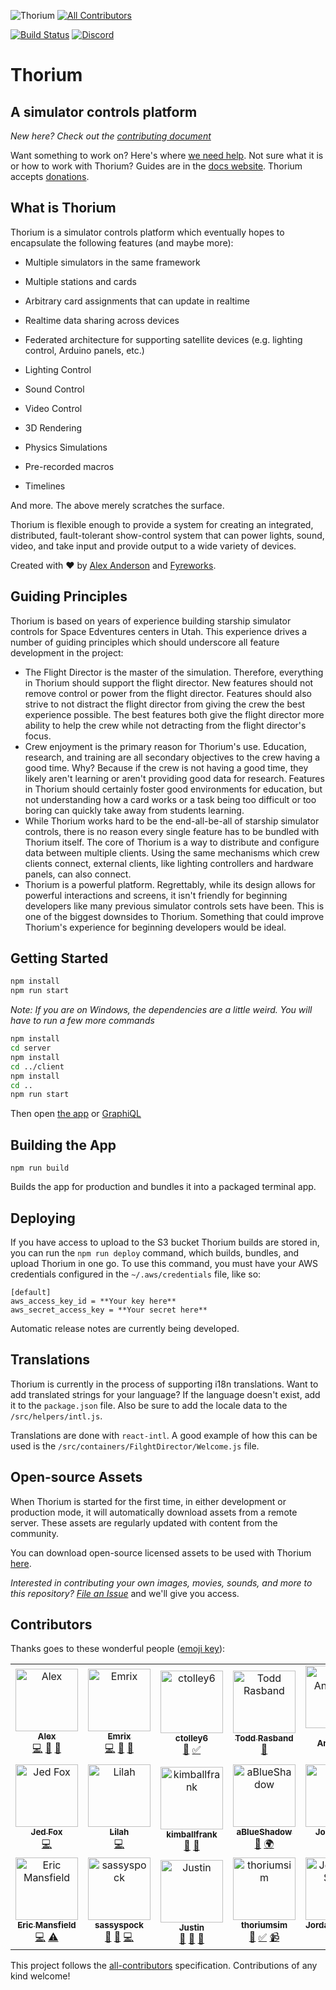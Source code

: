 ![Thorium](github-banner.png)
[![All Contributors](https://img.shields.io/badge/all_contributors-19-orange.svg?style=flat-square)](#contributors)

[![Build Status](https://travis-ci.org/Thorium-Sim/thorium.svg?branch=master)](https://travis-ci.org/Thorium-Sim/thorium)
[![Discord](https://img.shields.io/discord/390968011605147648.svg)](https://discord.gg/UvxTQZz)

# Thorium

## A simulator controls platform

_New here? Check out the [contributing document](CONTRIBUTING.md)_

Want something to work on? Here's where
[we need help](https://github.com/Thorium-Sim/thorium/labels/help%20wanted). Not
sure what it is or how to work with Thorium? Guides are in the
[docs website](https://thoriumsim.com/docs/overview.html). Thorium accepts
[donations](https://thoriumsim.com/en/donate.html).

## What is Thorium

Thorium is a simulator controls platform which eventually hopes to encapsulate
the following features (and maybe more):

- Multiple simulators in the same framework

- Multiple stations and cards

- Arbitrary card assignments that can update in realtime

- Realtime data sharing across devices

- Federated architecture for supporting satellite devices (e.g. lighting
  control, Arduino panels, etc.)

- Lighting Control

- Sound Control

- Video Control

- 3D Rendering

- Physics Simulations

- Pre-recorded macros

- Timelines

And more. The above merely scratches the surface.

Thorium is flexible enough to provide a system for creating an integrated,
distributed, fault-tolerant show-control system that can power lights, sound,
video, and take input and provide output to a wide variety of devices.

Created with ❤ by [Alex Anderson](http://ralexanderson.com) and
[Fyreworks](https://fyreworks.us).

## Guiding Principles

Thorium is based on years of experience building starship simulator controls for
Space Edventures centers in Utah. This experience drives a number of guiding
principles which should underscore all feature development in the project:

- The Flight Director is the master of the simulation. Therefore, everything in
  Thorium should support the flight director. New features should not remove
  control or power from the flight director. Features should also strive to not
  distract the flight director from giving the crew the best experience
  possible. The best features both give the flight director more ability to help
  the crew while not detracting from the flight director's focus.
- Crew enjoyment is the primary reason for Thorium's use. Education, research,
  and training are all secondary objectives to the crew having a good time. Why?
  Because if the crew is not having a good time, they likely aren't learning or
  aren't providing good data for research. Features in Thorium should certainly
  foster good environments for education, but not understanding how a card works
  or a task being too difficult or too boring can quickly take away from
  students learning.
- While Thorium works hard to be the end-all-be-all of starship simulator
  controls, there is no reason every single feature has to be bundled with
  Thorium itself. The core of Thorium is a way to distribute and configure data
  between multiple clients. Using the same mechanisms which crew clients
  connect, external clients, like lighting controllers and hardware panels, can
  also connect.
- Thorium is a powerful platform. Regrettably, while its design allows for
  powerful interactions and screens, it isn't friendly for beginning developers
  like many previous simulator controls sets have been. This is one of the
  biggest downsides to Thorium. Something that could improve Thorium's
  experience for beginning developers would be ideal.

## Getting Started

```sh
npm install
npm run start
```

_Note: If you are on Windows, the dependencies are a little weird. You will have
to run a few more commands_

```sh
npm install
cd server
npm install
cd ../client
npm install
cd ..
npm run start
```

Then open [the app](http://localhost:3000) or
[GraphiQL](http://localhost:3001/graphiql)

## Building the App

```
npm run build
```

Builds the app for production and bundles it into a packaged terminal app.

## Deploying

If you have access to upload to the S3 bucket Thorium builds are stored in, you
can run the `npm run deploy` command, which builds, bundles, and upload Thorium
in one go. To use this command, you must have your AWS credentials configured in
the `~/.aws/credentials` file, like so:

```
[default]
aws_access_key_id = **Your key here**
aws_secret_access_key = **Your secret here**
```

Automatic release notes are currently being developed.

## Translations

Thorium is currently in the process of supporting i18n translations. Want to add
translated strings for your language? If the language doesn't exist, add it to
the `package.json` file. Also be sure to add the locale data to the
`/src/helpers/intl.js`.

Translations are done with `react-intl`. A good example of how this can be used
is the `/src/containers/FilghtDirector/Welcome.js` file.

## Open-source Assets

When Thorium is started for the first time, in either development or production
mode, it will automatically download assets from a remote server. These assets
are regularly updated with content from the community.

You can download open-source licensed assets to be used with Thorium
[here](https://drive.google.com/open?id=0B-UK2-Zf7K9ycUJScHJlWW92MjQ).

_Interested in contributing your own images, movies, sounds, and more to this
repository? [File an Issue](https://github.com/Thorium-Sim/thorium/issues/new)_
and we'll give you access.

## Contributors

Thanks goes to these wonderful people
([emoji key](https://github.com/kentcdodds/all-contributors#emoji-key)):

<!-- ALL-CONTRIBUTORS-LIST:START - Do not remove or modify this section -->
<!-- prettier-ignore -->
<table><tr><td align="center"><a href="http://ralexanderson.com"><img src="https://avatars1.githubusercontent.com/u/6558157?v=4" width="100px;" alt="Alex"/><br /><sub><b>Alex</b></sub></a><br /><a href="https://github.com/thorium-sim/Thorium/commits?author=alexanderson1993" title="Code">💻</a> <a href="https://github.com/thorium-sim/Thorium/commits?author=alexanderson1993" title="Documentation">📖</a> <a href="#design-alexanderson1993" title="Design">🎨</a></td><td align="center"><a href="https://github.com/Emrix"><img src="https://avatars0.githubusercontent.com/u/1387836?v=4" width="100px;" alt="Emrix"/><br /><sub><b>Emrix</b></sub></a><br /><a href="https://github.com/thorium-sim/Thorium/commits?author=Emrix" title="Code">💻</a> <a href="#review-Emrix" title="Reviewed Pull Requests">👀</a> <a href="#ideas-Emrix" title="Ideas, Planning, & Feedback">🤔</a></td><td align="center"><a href="https://github.com/ctolley6"><img src="https://avatars3.githubusercontent.com/u/30132958?v=4" width="100px;" alt="ctolley6"/><br /><sub><b>ctolley6</b></sub></a><br /><a href="#ideas-ctolley6" title="Ideas, Planning, & Feedback">🤔</a> <a href="#tutorial-ctolley6" title="Tutorials">✅</a></td><td align="center"><a href="https://github.com/Rasbandit"><img src="https://avatars0.githubusercontent.com/u/22157796?v=4" width="100px;" alt="Todd Rasband"/><br /><sub><b>Todd Rasband</b></sub></a><br /><a href="#design-Rasbandit" title="Design">🎨</a></td><td align="center"><a href="http://www.brentjanderson.com"><img src="https://avatars0.githubusercontent.com/u/45031?v=4" width="100px;" alt="Brent Anderson"/><br /><sub><b>Brent Anderson</b></sub></a><br /><a href="#ideas-brentjanderson" title="Ideas, Planning, & Feedback">🤔</a></td><td align="center"><a href="http://www.farpointStation.org"><img src="https://avatars1.githubusercontent.com/u/4927395?v=4" width="100px;" alt="Farpoint"/><br /><sub><b>Farpoint</b></sub></a><br /><a href="https://github.com/thorium-sim/Thorium/issues?q=author%3Afarpoint" title="Bug reports">🐛</a></td><td align="center"><a href="https://github.com/isaacOstler"><img src="https://avatars1.githubusercontent.com/u/30113240?v=4" width="100px;" alt="Isaac Ostler"/><br /><sub><b>Isaac Ostler</b></sub></a><br /><a href="https://github.com/thorium-sim/Thorium/issues?q=author%3AisaacOstler" title="Bug reports">🐛</a></td></tr><tr><td align="center"><a href="https://j-f1.github.io"><img src="https://avatars2.githubusercontent.com/u/25517624?v=4" width="100px;" alt="Jed Fox"/><br /><sub><b>Jed Fox</b></sub></a><br /><a href="https://github.com/thorium-sim/Thorium/commits?author=j-f1" title="Code">💻</a></td><td align="center"><a href="https://github.com/G33kX"><img src="https://avatars2.githubusercontent.com/u/2187124?v=4" width="100px;" alt="Lilah"/><br /><sub><b>Lilah</b></sub></a><br /><a href="https://github.com/thorium-sim/Thorium/commits?author=G33kX" title="Code">💻</a></td><td align="center"><a href="https://github.com/kimballfrank"><img src="https://avatars3.githubusercontent.com/u/1413863?v=4" width="100px;" alt="kimballfrank"/><br /><sub><b>kimballfrank</b></sub></a><br /><a href="#design-kimballfrank" title="Design">🎨</a> <a href="#ideas-kimballfrank" title="Ideas, Planning, & Feedback">🤔</a></td><td align="center"><a href="https://github.com/aBlueShadow"><img src="https://avatars0.githubusercontent.com/u/25465934?v=4" width="100px;" alt="aBlueShadow"/><br /><sub><b>aBlueShadow</b></sub></a><br /><a href="#ideas-aBlueShadow" title="Ideas, Planning, & Feedback">🤔</a> <a href="#translation-aBlueShadow" title="Translation">🌍</a></td><td align="center"><a href="http://jrobe.me"><img src="https://avatars1.githubusercontent.com/u/1224343?v=4" width="100px;" alt="John Robe"/><br /><sub><b>John Robe</b></sub></a><br /><a href="https://github.com/thorium-sim/Thorium/issues?q=author%3Ajrobe" title="Bug reports">🐛</a> <a href="https://github.com/thorium-sim/Thorium/commits?author=jrobe" title="Code">💻</a></td><td align="center"><a href="https://github.com/ksmithut"><img src="https://avatars0.githubusercontent.com/u/1906967?v=4" width="100px;" alt="Keith Smith"/><br /><sub><b>Keith Smith</b></sub></a><br /><a href="https://github.com/thorium-sim/Thorium/issues?q=author%3Aksmithut" title="Bug reports">🐛</a> <a href="https://github.com/thorium-sim/Thorium/commits?author=ksmithut" title="Code">💻</a></td><td align="center"><a href="https://github.com/MaesonBusk"><img src="https://avatars3.githubusercontent.com/u/40648791?v=4" width="100px;" alt="MaesonBusk"/><br /><sub><b>MaesonBusk</b></sub></a><br /><a href="https://github.com/thorium-sim/Thorium/commits?author=MaesonBusk" title="Documentation">📖</a></td></tr><tr><td align="center"><a href="https://github.com/ericman314"><img src="https://avatars0.githubusercontent.com/u/6345617?v=4" width="100px;" alt="Eric Mansfield"/><br /><sub><b>Eric Mansfield</b></sub></a><br /><a href="https://github.com/thorium-sim/Thorium/commits?author=ericman314" title="Code">💻</a> <a href="https://github.com/thorium-sim/Thorium/commits?author=ericman314" title="Tests">⚠️</a></td><td align="center"><a href="https://github.com/sassyspock"><img src="https://avatars2.githubusercontent.com/u/43680869?v=4" width="100px;" alt="sassyspock"/><br /><sub><b>sassyspock</b></sub></a><br /><a href="https://github.com/thorium-sim/Thorium/commits?author=sassyspock" title="Documentation">📖</a> <a href="https://github.com/thorium-sim/Thorium/issues?q=author%3Asassyspock" title="Bug reports">🐛</a> <a href="https://github.com/thorium-sim/Thorium/commits?author=sassyspock" title="Code">💻</a></td><td align="center"><a href="http://justinpaulhammond.com"><img src="https://avatars0.githubusercontent.com/u/39606064?v=4" width="100px;" alt="Justin"/><br /><sub><b>Justin</b></sub></a><br /><a href="https://github.com/thorium-sim/Thorium/commits?author=Justintime50" title="Documentation">📖</a> <a href="https://github.com/thorium-sim/Thorium/issues?q=author%3AJustintime50" title="Bug reports">🐛</a> <a href="#blog-Justintime50" title="Blogposts">📝</a></td><td align="center"><a href="https://github.com/thoriumsim"><img src="https://avatars0.githubusercontent.com/u/48568289?v=4" width="100px;" alt="thoriumsim"/><br /><sub><b>thoriumsim</b></sub></a><br /><a href="https://github.com/thorium-sim/Thorium/commits?author=thoriumsim" title="Documentation">📖</a> <a href="#tutorial-thoriumsim" title="Tutorials">✅</a> <a href="#video-thoriumsim" title="Videos">📹</a></td><td align="center"><a href="https://github.com/JordanDeSmith"><img src="https://avatars2.githubusercontent.com/u/48338615?v=4" width="100px;" alt="JordanDeSmith"/><br /><sub><b>JordanDeSmith</b></sub></a><br /><a href="https://github.com/thorium-sim/Thorium/commits?author=JordanDeSmith" title="Code">💻</a></td></tr></table>

<!-- ALL-CONTRIBUTORS-LIST:END -->

This project follows the
[all-contributors](https://github.com/kentcdodds/all-contributors)
specification. Contributions of any kind welcome!
